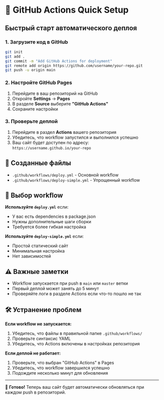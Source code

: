 # 🚀 GitHub Actions Quick Setup

## Быстрый старт автоматического деплоя

### 1. Загрузите код в GitHub
```bash
git init
git add .
git commit -m "Add GitHub Actions for deployment"
git remote add origin https://github.com/username/your-repo.git
git push -u origin main
```

### 2. Настройте GitHub Pages
1. Перейдите в ваш репозиторий на GitHub
2. Откройте **Settings** → **Pages**
3. В разделе **Source** выберите **"GitHub Actions"**
4. Сохраните настройки

### 3. Проверьте деплой
1. Перейдите в раздел **Actions** вашего репозитория
2. Убедитесь, что workflow запустился и выполнился успешно
3. Ваш сайт будет доступен по адресу: `https://username.github.io/your-repo`

## 📁 Созданные файлы

- `.github/workflows/deploy.yml` - Основной workflow
- `.github/workflows/deploy-simple.yml` - Упрощенный workflow

## 🔧 Выбор workflow

**Используйте `deploy.yml`** если:
- У вас есть dependencies в package.json
- Нужны дополнительные шаги сборки
- Требуется более гибкая настройка

**Используйте `deploy-simple.yml`** если:
- Простой статический сайт
- Минимальная настройка
- Нет зависимостей

## ⚠️ Важные заметки

- Workflow запускается при push в `main` или `master` ветки
- Первый деплой может занять до 5 минут
- Проверяйте логи в разделе Actions если что-то пошло не так

## 🛠 Устранение проблем

**Если workflow не запускается:**
1. Убедитесь, что файлы в правильной папке `.github/workflows/`
2. Проверьте синтаксис YAML
3. Убедитесь, что Actions включены в настройках репозитория

**Если деплой не работает:**
1. Проверьте, что выбран "GitHub Actions" в Pages
2. Убедитесь, что workflow завершился успешно
3. Подождите несколько минут для обновления

---

🎉 **Готово!** Теперь ваш сайт будет автоматически обновляться при каждом push в репозиторий. 
